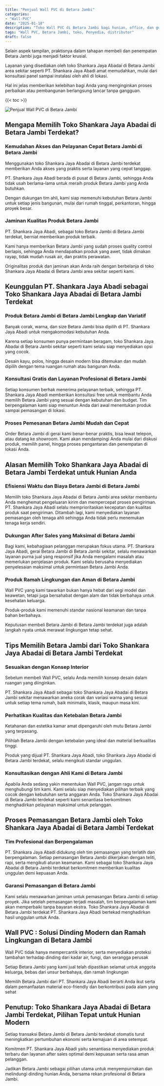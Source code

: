 ```yaml
---
title: "Penjual Wall PVC di Betara Jambi"
categories: 
- "Wall-PVC"
date: "2025-01-18"
description: "Toko Wall PVC di Betara Jambi bagi hunian, office, dan gerai. Produk terbaik, pilihan motif, variasi warna elegan, beserta jasa penempatan oleh teknisi profesional serta jaminan resmi!|Jasa penjualan Wall PVC di Betara Jambi bagi keperluan rumah, perkantoran, maupun toko, dengan material terbaik dan instalasi oleh teknisi ahli serta kepastian resmi.|Solusi Wall PVC di Betara Jambi yang terbukti bagi tempat tinggal, office, dan ritel, bersama produk terbaik dan instalasi oleh tim profesional dan jaminan resmi.|Penjualan Wall PVC di Betara Jambi untuk rumah, kantor, dan ritel, beserta panel unggulan dan penempatan dikerjakan oleh teknisi profesional, dilengkapi dengan jaminan resmi.}"
tags: "Wall PVC, Betara Jambi, toko, Penyedia, distributor"
draft: false
---
```


Selain aspek tampilan, praktisnya dalam tahapan membeli dan penempatan Betara Jambi juga menjadi faktor krusial.

Layanan yang disediakan oleh toko Shankara Jaya Abadai di Betara Jambi area sekitar seperti PT. Shankara Jaya Abadi amat memudahkan, mulai dari konsultasi panel sampai instalasi oleh ahli di lokasi.

Hal ini jelas memberikan kelebihan bagi Anda yang menginginkan proses perbaikan atau pembangunan berlangsung lancar tanpa gangguan.

{{< toc >}}

![Penjual Wall PVC di Betara Jambi](/images/Wall-PVC/Penjual-Wall-PVC-di-Betara-Jambi.png)


## Mengapa Memilih Toko Shankara Jaya Abadai di Betara Jambi Terdekat?

### Kemudahan Akses dan Pelayanan Cepat Betara Jambi di Betara Jambi

Menggunakan toko Shankara Jaya Abadai di Betara Jambi terdekat memberikan Anda akses yang praktis serta layanan yang cepat tanggap.

PT. Shankara Jaya Abadi berada di pusat di Betara Jambi, sehingga Anda tidak usah berlama-lama untuk meraih produk Betara Jambi yang Anda butuhkan.

Dengan dukungan tim ahli, kami siap memenuhi kebutuhan Betara Jambi untuk setiap jenis bangunan, mulai dari rumah tinggal, perkantoran, hingga proyek besar.

### Jaminan Kualitas Produk Betara Jambi

PT. Shankara Jaya Abadi, sebagai toko Betara Jambi di Betara Jambi terdekat, berniat memberikan produk terbaik.

Kami hanya memberikan Betara Jambi yang sudah proses quality control berlapis, sehingga Anda mendapatkan produk yang awet, tidak dimakan rayap, tidak mudah rusak air, dan praktis perawatan.

Originalitas produk dan jaminan akan Anda raih dengan berbelanja di toko Shankara Jaya Abadai di Betara Jambi area sekitar seperti kami.

## Keunggulan PT. Shankara Jaya Abadi sebagai Toko Shankara Jaya Abadai di Betara Jambi Terdekat

### Produk Betara Jambi di Betara Jambi Lengkap dan Variatif

Banyak corak, warna, dan size Betara Jambi bisa dipilih di PT. Shankara Jaya Abadi untuk mengakomodasi kebutuhan Anda.

Karena setiap konsumen punya permintaan beragam, toko Shankara Jaya Abadai di Betara Jambi sekitar seperti kami selalu siap menyediakan opsi yang cocok.

Desain kayu, polos, hingga desain modern bisa ditemukan dan mudah dipilih dengan tema ruangan rumah atau bangunan Anda.

### Konsultasi Gratis dan Layanan Profesional di Betara Jambi

Setiap konsumen berhak menerima pelayanan terbaik, sehingga PT. Shankara Jaya Abadi memberikan konsultasi free untuk membantu Anda memilih Betara Jambi yang sesuai dengan kebutuhan dan budget. Tim berpengalaman kami siap menuntun Anda dari awal menentukan produk sampai pemasangan di lokasi.

### Proses Pemesanan Betara Jambi Mudah dan Cepat

Order Betara Jambi di gerai kami benar-benar praktis, bisa lewat telepon, atau datang ke showroom. Kami akan mendampingi Anda mulai dari diskusi produk, memilih panel, hingga proses pengantaran dan penempatan di lokasi Anda.

## Alasan Memilih Toko Shankara Jaya Abadai di Betara Jambi Terdekat untuk Hunian Anda

### Efisiensi Waktu dan Biaya Betara Jambi di Betara Jambi

Memilih toko Shankara Jaya Abadai di Betara Jambi area sekitar membantu Anda menghemat pengeluaran kirim dan mempercepat proses pengiriman. PT. Shankara Jaya Abadi selalu memprioritaskan kecepatan dan kualitas produk saat pengiriman. Ditambah lagi, kami menyediakan layanan pemasangan oleh tenaga ahli sehingga Anda tidak perlu menemukan tenaga kerja sendiri.

### Dukungan After Sales yang Maksimal di Betara Jambi

Bagi kami, kebahagiaan pelanggan merupakan fokus utama. PT. Shankara Jaya Abadi, gerai Betara Jambi di Betara Jambi sekitar, selalu menawarkan layanan purna jual yang responsif jika Anda mengalami masalah atau memerlukan penjelasan produk. Kami selalu berusaha menyediakan penyelesaian maksimal untuk permintaan Betara Jambi Anda.

### Produk Ramah Lingkungan dan Aman di Betara Jambi

 Wall PVC  yang kami tawarkan bukan hanya hebat dari segi model dan keawetan, tetapi juga bersahabat dengan alam dan tidak berbahaya untuk kesehatan keluarga.

Produk-produk kami memenuhi standar nasional keamanan dan tanpa bahan berbahaya.

Keputusan membeli Betara Jambi di Betara Jambi terdekat juga adalah langkah nyata untuk merawat lingkungan tetap sehat.

## Tips Memilih Betara Jambi dari Toko Shankara Jaya Abadai di Betara Jambi Terdekat

### Sesuaikan dengan Konsep Interior 

Sebelum membeli Wall PVC, selalu Anda memilih konsep desain dalam ruangan yang diinginkan.

PT. Shankara Jaya Abadi sebagai toko Shankara Jaya Abadai di Betara Jambi sekitar menawarkan aneka corak dan variasi warna yang sesuai untuk setiap tema rumah, baik minimalis, klasik, maupun masa kini.

### Perhatikan Kualitas dan Ketebalan Betara Jambi

Ketahanan dan estetika kamar amat dipengaruhi oleh mutu Betara Jambi yang terpasang.

Pilihlah Betara Jambi dengan ketebalan yang ideal dan material berkualitas tinggi.

Produk yang dijual PT. Shankara Jaya Abadi, toko Shankara Jaya Abadai di Betara Jambi terdekat, selalu mengikuti standar unggulan.

### Konsultasikan dengan Ahli Kami di Betara Jambi

Apabila Anda sedang yakin menentukan Wall PVC, jangan ragu untuk menghubungi tim kami. Kami selalu siap menyediakan pilihan terbaik yang cocok dengan kebutuhan serta anggaran Anda. Toko Shankara Jaya Abadai di Betara Jambi terdekat seperti kami senantiasa berkomitmen menghadirkan pelayanan maksimal untuk pelanggan.

## Proses Pemasangan Betara Jambi oleh Toko Shankara Jaya Abadai di Betara Jambi Terdekat

### Tim Profesional dan Berpengalaman

PT. Shankara Jaya Abadi didukung oleh tim pemasangan yang terlatih dan berpengalaman. Setiap pemasangan Betara Jambi dikerjakan dengan teliti, rapi, serta mengikuti aturan keamanan. Kami sebagai toko Shankara Jaya Abadai di Betara Jambi terdekat berkomitmen memberikan kualitas unggulan demi kepuasan Anda.

### Garansi Pemasangan di Betara Jambi

Kami selalu menawarkan jaminan untuk pemasangan Betara Jambi di setiap proyek. Jika setelah pemasangan terjadi masalah, tim berpengalaman kami akan memperbaiki tanpa bayaran ekstra. Toko Shankara Jaya Abadai di Betara Jambi terdekat PT. Shankara Jaya Abadi bertekad menghadirkan hasil unggulan untuk Anda.

##  Wall PVC : Solusi Dinding Modern dan Ramah Lingkungan di Betara Jambi

 Wall PVC  tidak hanya mempercantik interior, serta menyediakan proteksi tambahan terhadap dinding dari kadar air, fungi, dan serangga perusak

Setiap Betara Jambi yang kami jual telah dipastikan selamat untuk anggota keluarga, bebas dari unsur berbahaya, dan ramah lingkungan

Memilih Betara Jambi dari PT. Shankara Jaya Abadi berarti Anda ikut serta dalam pemanfaatan material eco-friendly dan berkontribusi pada alam yang sehat

## Penutup: Toko Shankara Jaya Abadai di Betara Jambi Terdekat, Pilihan Tepat untuk Hunian Modern

Setiap transaksi Betara Jambi di Betara Jambi terdekat otomatis turut meningkatkan pertumbuhan ekonomi serta kemajuan di area setempat.

Komitmen PT. Shankara Jaya Abadi yaitu senantiasa menyediakan produk terbaru dan layanan after sales optimal demi kepuasan serta rasa aman pelanggan.

Jadikan Betara Jambi sebagai pilihan utama untuk menyempurnakan dan melindungi dinding hunian Anda, bersama rekan profesional di Betara Jambi.